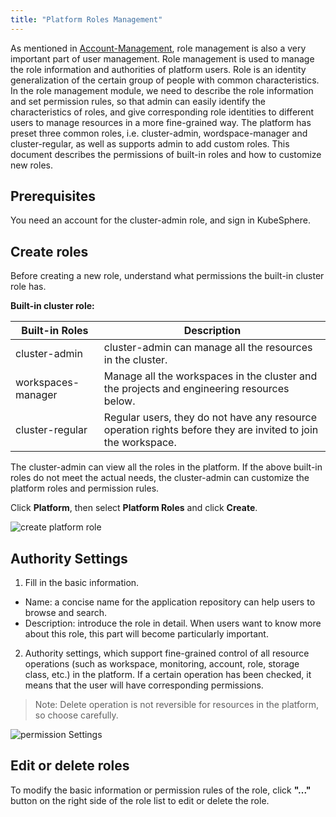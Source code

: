 ```yaml
---
title: "Platform Roles Management"
---
```


As mentioned in [Account-Management](../account-management), role management is also a very important part of user management. Role management is used to manage the role information and authorities of platform users. Role is an identity generalization of the certain group of people with common characteristics. In the role management module, we need to describe the role information and set permission rules, so that admin can easily identify the characteristics of roles, and give corresponding role identities to different users to manage resources in a more fine-grained way. The platform has preset three common roles, i.e. cluster-admin, wordspace-manager and cluster-regular, as well as supports admin to add custom roles. This document describes the permissions of built-in roles and how to customize new roles.

## Prerequisites

You need an account for the cluster-admin role, and sign in KubeSphere.

## Create roles

Before creating a new role, understand what permissions the built-in cluster role has.

**Built-in cluster role:**

|Built-in Roles|Description|
|---|---|
|cluster-admin |cluster-admin can manage all the resources in the cluster. |
|workspaces-manager| Manage all the workspaces in the cluster and the projects and engineering resources below. |
|cluster-regular| Regular users, they do not have any resource operation rights before they are invited to join the workspace. |

The cluster-admin can view all the roles in the platform. If the above built-in roles do not meet the actual needs, the cluster-admin can customize the platform roles and permission rules. 

Click **Platform**, then select **Platform Roles** and click **Create**.

![create platform role](/create-platform-role-en.png)

## Authority Settings

1. Fill in the basic information.

- Name: a concise name for the application repository can help users to browse and search.
- Description: introduce the role in detail. When users want to know more about this role, this part will become particularly important.

2. Authority settings, which support fine-grained control of all resource operations (such as workspace, monitoring, account, role, storage class, etc.) in the platform. If a certain operation has been checked, it means that the user will have corresponding permissions. 

> Note: Delete operation is not reversible for resources in the platform, so choose carefully.

![permission Settings](/authority-management-en.png)

## Edit or delete roles

To modify the basic information or permission rules of the role, click **"..."** button on the right side of the role list to edit or delete the role.